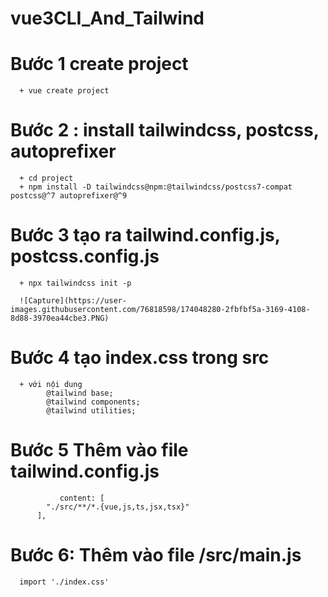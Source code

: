 # vue3CLI_And_Tailwind
# Bước 1 create project
      + vue create project
# Bước 2 : install tailwindcss, postcss, autoprefixer
      + cd project
      + npm install -D tailwindcss@npm:@tailwindcss/postcss7-compat postcss@^7 autoprefixer@^9
# Bước 3 tạo ra tailwind.config.js, postcss.config.js
      + npx tailwindcss init -p
      
      ![Capture](https://user-images.githubusercontent.com/76818598/174048280-2fbfbf5a-3169-4108-8d88-3970ea44cbe3.PNG)

# Bước 4 tạo index.css trong src
      + với nội dung
            @tailwind base;
            @tailwind components;
            @tailwind utilities;
# Bước 5 Thêm vào file tailwind.config.js
               content: [
            "./src/**/*.{vue,js,ts,jsx,tsx}"
          ],
# Bước 6: Thêm vào file /src/main.js
      import './index.css'
